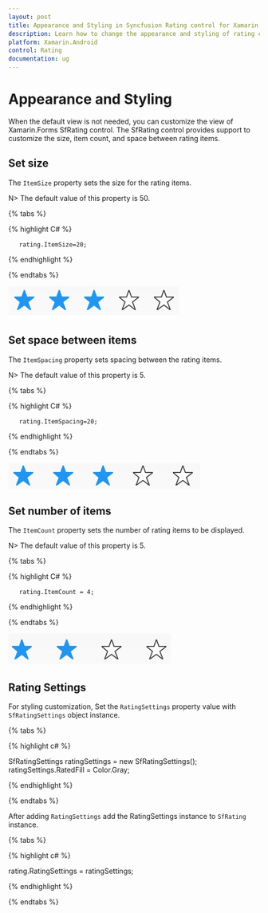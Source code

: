 ```yaml
---
layout: post
title: Appearance and Styling in Syncfusion Rating control for Xamarin.Android
description: Learn how to change the appearance and styling of rating control using ItemSize, ItemSpacing, ItemCount and customization properties.
platform: Xamarin.Android
control: Rating
documentation: ug
---
```


# Appearance and Styling

When the default view is not needed, you can customize the view of Xamarin.Forms SfRating control. The SfRating control provides support to customize the size, item count, and space between rating items.

## Set size

The `ItemSize` property sets the size for the rating items. 

N> The default value of this property is 50.

{% tabs %}

{% highlight C# %}

	   rating.ItemSize=20;

{% endhighlight %}

{% endtabs %}

![ Rating Item Size](images/layoutSize.jpg)
 
## Set space between items

The `ItemSpacing` property sets spacing between the rating items.

N> The default value of this property is 5.

{% tabs %}

{% highlight C# %}

	   rating.ItemSpacing=20;

{% endhighlight %}

{% endtabs %}

![Space between Rating Items](images/layoutSpace.jpg)
 
## Set number of items

The `ItemCount` property sets the number of rating items to be displayed.

N> The default value of this property is 5.

 {% tabs %}

{% highlight C# %}

	   rating.ItemCount = 4;

{% endhighlight %}

{% endtabs %}

![Rating item customization](images/fourStar.jpg)

## Rating Settings

For styling customization, Set the `RatingSettings` property value with `SfRatingSettings` object instance.

{% tabs %}

{% highlight c# %}

SfRatingSettings ratingSettings = new SfRatingSettings();
ratingSettings.RatedFill = Color.Gray;

{% endhighlight %}

{% endtabs %}

After adding `RatingSettings` add the RatingSettings instance to `SfRating` instance.

{% tabs %}

{% highlight c# %}

rating.RatingSettings = ratingSettings;

{% endhighlight %}

{% endtabs %}